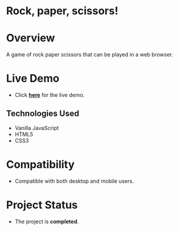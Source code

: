 # Rock, paper, scissors! 

# Overview
A game of rock paper scissors that can be played in a web browser.

# Live Demo
- Click **[here](https://harirathod.github.io/rock-paper-scissors)** for the live demo.

## Technologies Used
- Vanilla JavaScript
- HTML5
- CSS3

# Compatibility
- Compatible with both desktop and mobile users.

# Project Status
- The project is **completed**.
